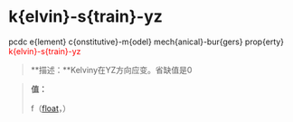 # k{elvin}-s{train}-yz
pcdc e{lement} c{onstitutive}-m{odel} mech{anical}-bur{gers} prop{erty} <span style='color: red;'>k{elvin}-s{train}-yz</span>
> **描述：**Kelviny在YZ方向应变。省缺值是0

> 
> **值：**
> 
> f（[float](数据类型/float/)，）

